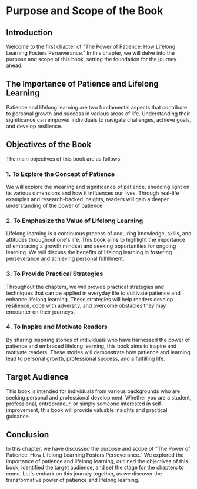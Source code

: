 Purpose and Scope of the Book
========================================

Introduction
------------

Welcome to the first chapter of "The Power of Patience: How Lifelong Learning Fosters Perseverance." In this chapter, we will delve into the purpose and scope of this book, setting the foundation for the journey ahead.

The Importance of Patience and Lifelong Learning
------------------------------------------------

Patience and lifelong learning are two fundamental aspects that contribute to personal growth and success in various areas of life. Understanding their significance can empower individuals to navigate challenges, achieve goals, and develop resilience.

Objectives of the Book
----------------------

The main objectives of this book are as follows:

### 1. To Explore the Concept of Patience

We will explore the meaning and significance of patience, shedding light on its various dimensions and how it influences our lives. Through real-life examples and research-backed insights, readers will gain a deeper understanding of the power of patience.

### 2. To Emphasize the Value of Lifelong Learning

Lifelong learning is a continuous process of acquiring knowledge, skills, and attitudes throughout one's life. This book aims to highlight the importance of embracing a growth mindset and seeking opportunities for ongoing learning. We will discuss the benefits of lifelong learning in fostering perseverance and achieving personal fulfillment.

### 3. To Provide Practical Strategies

Throughout the chapters, we will provide practical strategies and techniques that can be applied in everyday life to cultivate patience and enhance lifelong learning. These strategies will help readers develop resilience, cope with adversity, and overcome obstacles they may encounter on their journeys.

### 4. To Inspire and Motivate Readers

By sharing inspiring stories of individuals who have harnessed the power of patience and embraced lifelong learning, this book aims to inspire and motivate readers. These stories will demonstrate how patience and learning lead to personal growth, professional success, and a fulfilling life.

Target Audience
---------------

This book is intended for individuals from various backgrounds who are seeking personal and professional development. Whether you are a student, professional, entrepreneur, or simply someone interested in self-improvement, this book will provide valuable insights and practical guidance.

Conclusion
----------

In this chapter, we have discussed the purpose and scope of "The Power of Patience: How Lifelong Learning Fosters Perseverance." We explored the importance of patience and lifelong learning, outlined the objectives of this book, identified the target audience, and set the stage for the chapters to come. Let's embark on this journey together, as we discover the transformative power of patience and lifelong learning.

